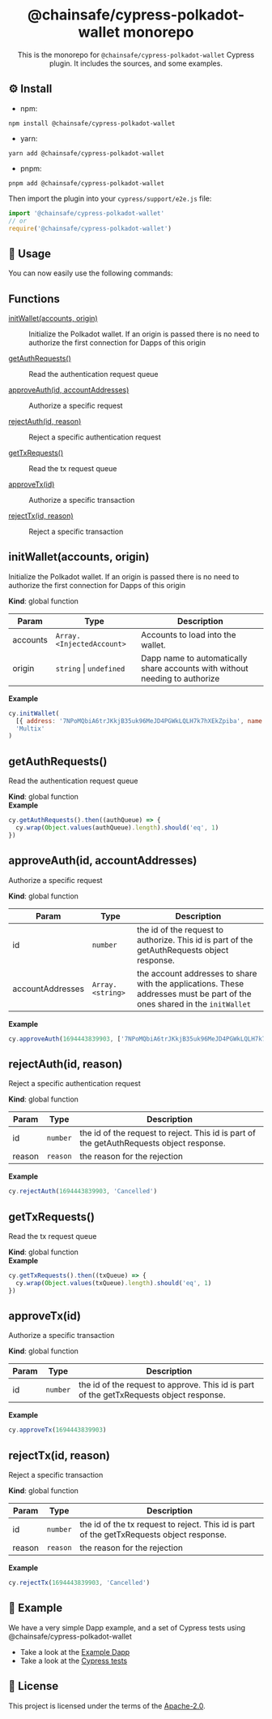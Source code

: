 <div align="center">

# @chainsafe/cypress-polkadot-wallet monorepo

This is the monorepo for `@chainsafe/cypress-polkadot-wallet` Cypress plugin. It includes the sources, and some examples.

</div>

## ⚙️ Install

- npm:

```shell
npm install @chainsafe/cypress-polkadot-wallet
```

- yarn:

```shell
yarn add @chainsafe/cypress-polkadot-wallet
```

- pnpm:

```shell
pnpm add @chainsafe/cypress-polkadot-wallet
```

Then import the plugin into your `cypress/support/e2e.js` file:

```js
import '@chainsafe/cypress-polkadot-wallet'
// or
require('@chainsafe/cypress-polkadot-wallet')
```

## 🧪 Usage

You can now easily use the following commands:

## Functions

<dl>
<dt><a href="#initWallet">initWallet(accounts, origin)</a></dt>
<dd><p>Initialize the Polkadot wallet. If an origin is passed there is no need to authorize the first connection for Dapps of this origin</p>
</dd>
<dt><a href="#getAuthRequests">getAuthRequests()</a></dt>
<dd><p>Read the authentication request queue</p>
</dd>
<dt><a href="#approveAuth">approveAuth(id, accountAddresses)</a></dt>
<dd><p>Authorize a specific request</p>
</dd>
<dt><a href="#rejectAuth">rejectAuth(id, reason)</a></dt>
<dd><p>Reject a specific authentication request</p>
</dd>
<dt><a href="#getTxRequests">getTxRequests()</a></dt>
<dd><p>Read the tx request queue</p>
</dd>
<dt><a href="#approveTx">approveTx(id)</a></dt>
<dd><p>Authorize a specific transaction</p>
</dd>
<dt><a href="#rejectTx">rejectTx(id, reason)</a></dt>
<dd><p>Reject a specific transaction</p>
</dd>
</dl>

<a name="initWallet"></a>

## initWallet(accounts, origin)

Initialize the Polkadot wallet. If an origin is passed there is no need to authorize the first connection for Dapps of this origin

**Kind**: global function

| Param    | Type                                          | Description                                                                 |
| -------- | --------------------------------------------- | --------------------------------------------------------------------------- |
| accounts | <code>Array.&lt;InjectedAccount&gt;</code>    | Accounts to load into the wallet.                                           |
| origin   | <code>string</code> \| <code>undefined</code> | Dapp name to automatically share accounts with without needing to authorize |

**Example**

```js
cy.initWallet(
  [{ address: '7NPoMQbiA6trJKkjB35uk96MeJD4PGWkLQLH7k7hXEkZpiba', name: 'Alice', type: 'sr25519' }],
  'Multix'
)
```

<a name="getAuthRequests"></a>

## getAuthRequests()

Read the authentication request queue

**Kind**: global function  
**Example**

```js
cy.getAuthRequests().then((authQueue) => {
  cy.wrap(Object.values(authQueue).length).should('eq', 1)
})
```

<a name="approveAuth"></a>

## approveAuth(id, accountAddresses)

Authorize a specific request

**Kind**: global function

| Param            | Type                              | Description                                                                                                               |
| ---------------- | --------------------------------- | ------------------------------------------------------------------------------------------------------------------------- |
| id               | <code>number</code>               | the id of the request to authorize. This id is part of the getAuthRequests object response.                               |
| accountAddresses | <code>Array.&lt;string&gt;</code> | the account addresses to share with the applications. These addresses must be part of the ones shared in the `initWallet` |

**Example**

```js
cy.approveAuth(1694443839903, ['7NPoMQbiA6trJKkjB35uk96MeJD4PGWkLQLH7k7hXEkZpiba'])
```

<a name="rejectAuth"></a>

## rejectAuth(id, reason)

Reject a specific authentication request

**Kind**: global function

| Param  | Type                | Description                                                                              |
| ------ | ------------------- | ---------------------------------------------------------------------------------------- |
| id     | <code>number</code> | the id of the request to reject. This id is part of the getAuthRequests object response. |
| reason | <code>reason</code> | the reason for the rejection                                                             |

**Example**

```js
cy.rejectAuth(1694443839903, 'Cancelled')
```

<a name="getTxRequests"></a>

## getTxRequests()

Read the tx request queue

**Kind**: global function  
**Example**

```js
cy.getTxRequests().then((txQueue) => {
  cy.wrap(Object.values(txQueue).length).should('eq', 1)
})
```

<a name="approveTx"></a>

## approveTx(id)

Authorize a specific transaction

**Kind**: global function

| Param | Type                | Description                                                                             |
| ----- | ------------------- | --------------------------------------------------------------------------------------- |
| id    | <code>number</code> | the id of the request to approve. This id is part of the getTxRequests object response. |

**Example**

```js
cy.approveTx(1694443839903)
```

<a name="rejectTx"></a>

## rejectTx(id, reason)

Reject a specific transaction

**Kind**: global function

| Param  | Type                | Description                                                                               |
| ------ | ------------------- | ----------------------------------------------------------------------------------------- |
| id     | <code>number</code> | the id of the tx request to reject. This id is part of the getTxRequests object response. |
| reason | <code>reason</code> | the reason for the rejection                                                              |

**Example**

```js
cy.rejectTx(1694443839903, 'Cancelled')
```

## 📐 Example

We have a very simple Dapp example, and a set of Cypress tests using @chainsafe/cypress-polkadot-wallet

- Take a look at the [Example Dapp](/packages/example/src)
- Take a look at the [Cypress tests](/packages/example/cypress/e2e/test%20cypress-polkadot-wallet%20plugin.cy.ts)

## 📄 License

This project is licensed under the terms of the [Apache-2.0](/LICENSE.md).

